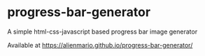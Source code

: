 # progress-bar-generator
A simple html-css-javascript based progress bar image generator

Available at https://alienmario.github.io/progress-bar-generator/
